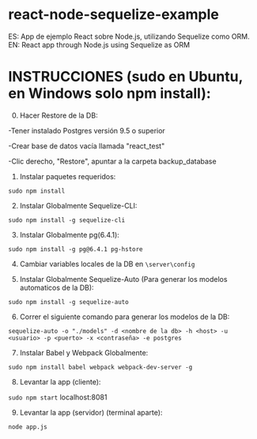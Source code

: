 # react-node-sequelize-example
ES: App de ejemplo React sobre Node.js, utilizando Sequelize como ORM. EN: React app through Node.js using Sequelize as ORM

# INSTRUCCIONES (sudo en Ubuntu, en Windows solo npm install):

0) Hacer Restore de la DB:

-Tener instalado Postgres versión 9.5 o superior

-Crear base de datos vacía llamada "react_test"

-Clic derecho, "Restore", apuntar a la carpeta backup_database

1) Instalar paquetes requeridos:

`sudo npm install`

2) Instalar Globalmente Sequelize-CLI:

`sudo npm install -g sequelize-cli`

3) Instalar Globalmente pg(6.4.1):

`sudo npm install -g pg@6.4.1 pg-hstore `


4) Cambiar variables locales de la DB en `\server\config`


5) Instalar Globalmente Sequelize-Auto (Para generar los modelos automaticos de la DB):

`sudo npm install -g sequelize-auto`

6) Correr el siguiente comando para generar los modelos de la DB:

`sequelize-auto -o "./models" -d <nombre de la db> -h <host> -u <usuario> -p <puerto> -x <contraseña> -e postgres`

7) Instalar Babel y Webpack Globalmente:

`sudo npm install babel webpack webpack-dev-server -g`

8) Levantar la app (cliente):

`sudo npm start`
localhost:8081

9) Levantar la app (servidor) (terminal aparte):

`node app.js`
